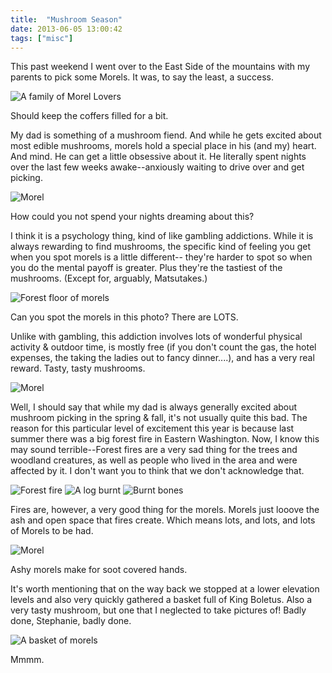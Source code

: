 ```yaml
---
title:  "Mushroom Season"
date: 2013-06-05 13:00:42
tags: ["misc"]
---
```


This past weekend I went over to the East Side of the mountains with my parents to pick some Morels. It was, to say the least, a success.

![A family of Morel Lovers](/uploads/2013/06/a-family-of-morel-lovers.jpg)

Should keep the coffers filled for a bit.

My dad is something of a mushroom fiend. And while he gets excited about most edible mushrooms, morels hold a special place in his (and my) heart. And mind. He can get a little obsessive about it. He literally spent nights over the last few weeks awake--anxiously waiting to drive over and get picking.

![Morel](/uploads/2013/06/perfect-morel.jpg)

How could you not spend your nights dreaming about this?

I think it is a psychology thing, kind of like gambling addictions. While it is always rewarding to find mushrooms, the specific kind of feeling you get when you spot morels is a little different-- they're harder to spot so when you do the mental payoff is greater. Plus they're the tastiest of the mushrooms. (Except for, arguably, Matsutakes.)

![Forest floor of morels](/uploads/2013/06/spot-the-morels.jpg)

Can you spot the morels in this photo? There are LOTS.

Unlike with gambling, this addiction involves lots of wonderful physical activity & outdoor time, is mostly free (if you don't count the gas, the hotel expenses, the taking the ladies out to fancy dinner....), and has a very real reward. Tasty, tasty mushrooms.

![Morel](/uploads/2013/06/morel-mushroom.jpg)

Well, I should say that while my dad is always generally excited about mushroom picking in the spring & fall, it's not usually quite this bad. The reason for this particular level of excitement this year is because last summer there was a big forest fire in Eastern Washington. Now, I know this may sound terrible--Forest fires are a very sad thing for the trees and woodland creatures, as well as people who lived in the area and were affected by it. I don't want you to think that we don't acknowledge that.

![Forest fire](/uploads/2013/06/burnt-hillside.jpg)
![A log burnt](/uploads/2013/06/a-burnt-log.jpg)
![Burnt bones](/uploads/2013/06/burnt-bones.jpg)

Fires are, however, a very good thing for the morels. Morels just looove the ash and open space that fires create. Which means lots, and lots, and lots of Morels to be had.

![Morel](/uploads/2013/06/pretty-little-morel.jpg)

Ashy morels make for soot covered hands.

It's worth mentioning that on the way back we stopped at a lower elevation levels and also very quickly gathered a basket full of King Boletus. Also a very tasty mushroom, but one that I neglected to take pictures of! Badly done, Stephanie, badly done.

![A basket of morels](/uploads/2013/06/a-bunch-of-morels.jpg)

Mmmm.
